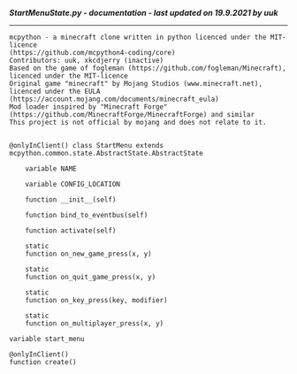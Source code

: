 ***StartMenuState.py - documentation - last updated on 19.9.2021 by uuk***
___

    mcpython - a minecraft clone written in python licenced under the MIT-licence 
    (https://github.com/mcpython4-coding/core)
    Contributors: uuk, xkcdjerry (inactive)
    Based on the game of fogleman (https://github.com/fogleman/Minecraft), licenced under the MIT-licence
    Original game "minecraft" by Mojang Studios (www.minecraft.net), licenced under the EULA
    (https://account.mojang.com/documents/minecraft_eula)
    Mod loader inspired by "Minecraft Forge" (https://github.com/MinecraftForge/MinecraftForge) and similar
    This project is not official by mojang and does not relate to it.


    @onlyInClient() class StartMenu extends mcpython.common.state.AbstractState.AbstractState

        variable NAME

        variable CONFIG_LOCATION

        function __init__(self)

        function bind_to_eventbus(self)

        function activate(self)

        static
        function on_new_game_press(x, y)

        static
        function on_quit_game_press(x, y)

        static
        function on_key_press(key, modifier)

        static
        function on_multiplayer_press(x, y)

    variable start_menu

    @onlyInClient()
    function create()
